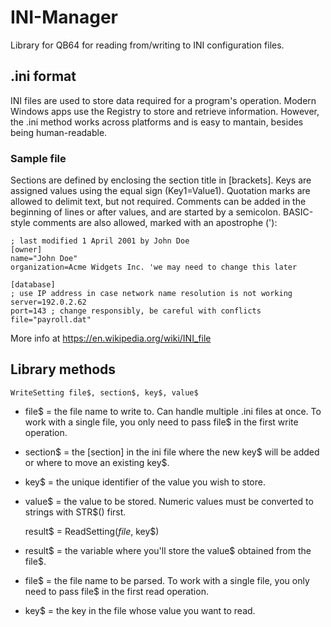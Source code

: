 # INI-Manager
Library for QB64 for reading from/writing to INI configuration files.

## .ini format
INI files are used to store data required for a program's operation. Modern Windows apps use the Registry to store and retrieve information. However, the .ini method works across platforms and is easy to mantain, besides being human-readable.

### Sample file
Sections are defined by enclosing the section title in [brackets]. Keys are assigned values using the equal sign (Key1=Value1). Quotation marks are allowed to delimit text, but not required. Comments can be added in the beginning of lines or after values, and are started by a semicolon. BASIC-style comments are also allowed, marked with an apostrophe ('):

    ; last modified 1 April 2001 by John Doe
    [owner]
    name="John Doe"
    organization=Acme Widgets Inc. 'we may need to change this later

    [database]
    ; use IP address in case network name resolution is not working
    server=192.0.2.62     
    port=143 ; change responsibly, be careful with conflicts
    file="payroll.dat"


More info at https://en.wikipedia.org/wiki/INI_file

## Library methods

    WriteSetting file$, section$, key$, value$

* file$ = the file name to write to. Can handle multiple .ini files at once. To work with a single file, you only need to pass file$ in the first write operation.
* section$ = the [section] in the ini file where the new key$ will be added or where to move an existing key$.
* key$ = the unique identifier of the value you wish to store.
* value$ = the value to be stored. Numeric values must be converted to strings with STR$() first.

    result$ = ReadSetting$(file$, key$)
    
* result$ = the variable where you'll store the value$ obtained from the file$.
* file$ = the file name to be parsed. To work with a single file, you only need to pass file$ in the first read operation.
* key$ = the key in the file whose value you want to read.
